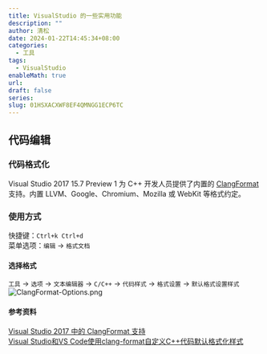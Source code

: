 ```yaml
---
title: VisualStudio 的一些实用功能
description: ""
author: 清松
date: 2024-01-22T14:45:34+08:00
categories:
  - 工具
tags:
  - VisualStudio
enableMath: true
url: 
draft: false
series: 
slug: 01HSXACXWF8EF4QMNGG1ECP6TC
---
```

## 代码编辑
### 代码格式化
Visual Studio 2017 15.7 Preview 1 为 C++ 开发人员提供了内置的 [ClangFormat](https://clang.llvm.org/docs/ClangFormat.html) 支持。内置 LLVM、Google、Chromium、Mozilla 或 WebKit 等格式约定。  
### 使用方式
快捷键：`Ctrl+k Ctrl+d`  
菜单选项：`编辑` -\> `格式文档`  

#### 选择格式
`工具` -\> `选项` -\> `文本编辑器` -\> `C/C++` -\> `代码样式` -\> `格式设置` -\> `默认格式设置样式`  
![ClangFormat-Options.png](/工具/visual_studio/ClangFormat-Options.png)

#### 参考资料
[Visual Studio 2017 中的 ClangFormat 支持](https://devblogs.microsoft.com/cppblog/clangformat-support-in-visual-studio-2017-15-7-preview-1/)  
[Visual Studio和VS Code使用clang-format自定义C++代码默认格式化样式](https://blog.csdn.net/xy1157/article/details/93224422)  
